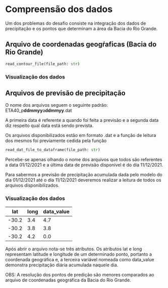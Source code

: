 # Compreensão dos dados
Um dos problemas do desafio consiste na integração dos dados de precipitação e os pontos que determinam a área da Bacia do Rio Grande.

## Arquivo de coordenadas geogŕaficas (Bacia do Rio Grande)
```python
read_contour_file(file_path: str)
```
### Visualização dos dados

## Arquivos de previsão de precipitação
O nome dos arquivos seguem o seguinte padrão: ETA40_p**ddmmyy**a**ddmmyy**.dat

A primeira data é referente a quando foi feita a previsão e a segunda data diz respeito qual data está sendo prevista.

Os arquivos disponibilizados estão em formato .dat e a função de leitura dos mesmos foi previamente cedida pela função

```python
read_dat_file_to_dataframe(file_path: str)
```

Percebe-se apenas olhando o nome dos arquivos que todos são referentes a data 01/12/2021 e a última data de previsão disponível é do dia 11/12/2021.

Para sabermos a previsão de precipitação acumulada dada pelo modelo do dia 01/12/2021 até o dia 11/12/2021 deveremos realizar a leitura de todos os arquivos disponibilizados.

### Visualização dos dados
| lat   | long | data_value |
|-------|------|------------|
| -30.2 | 3.4  | 4.7        |
| -30.2 | 3.8  | 3.8        |
| -30.2 | 4.2  | 0.0        |

Após abrir o arquivo nota-se três atributos. Os atributos lat e long representam latitude e longitude de um determinado ponto, portanto a coordenada geográfica e, a terceira variável nomeada como data_value demonstra precipitação diária acumulada naquele dia.

OBS: A resolução dos pontos de predição são menores comparados ao arquivo de coordenadas geográfica da Bacia do Rio Grande.

